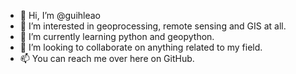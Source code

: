 - 👋 Hi, I’m @guihleao
- 👀 I’m interested in geoprocessing, remote sensing and GIS at all.
- 🌱 I’m currently learning python and geopython.
- 💞️ I’m looking to collaborate on anything related to my field.
- 📫 You can reach me over here on GitHub.

<!---
guihleao/guihleao is a ✨ special ✨ repository because its `README.md` (this file) appears on your GitHub profile.
You can click the Preview link to take a look at your changes.
--->
